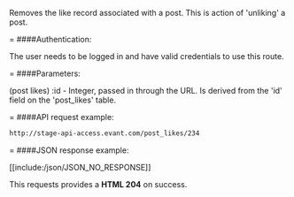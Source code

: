 <!-- --- title: DELETE /post_likes/:id -->

Removes the like record associated with a post. This is action of 'unliking' a post.

=
####Authentication:

The user needs to be logged in and have valid credentials to use this route.

=
####Parameters:

(post likes) :id - Integer, passed in through the URL. Is derived from the 'id' field on the 'post_likes' table.

=
####API request example:
```html
http://stage-api-access.evant.com/post_likes/234
```

=
####JSON response example:

[[include:/json/JSON_NO_RESPONSE]]

This requests provides a <strong>HTML 204</strong> on success.
